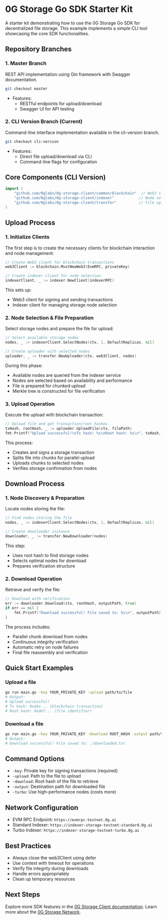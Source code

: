 # 0G Storage Go SDK Starter Kit

A starter kit demonstrating how to use the 0G Storage Go SDK for decentralized file storage. This example implements a simple CLI tool showcasing the core SDK functionalities.

## Repository Branches

### 1. Master Branch
REST API implementation using Gin framework with Swagger documentation.
```bash
git checkout master
```

- Features:
  - RESTful endpoints for upload/download
  - Swagger UI for API testing

### 2. CLI Version Branch (Current)
Command-line interface implementation available in the cli-version branch.
```bash
git checkout cli-version
```

- Features:
  - Direct file upload/download via CLI
  - Command-line flags for configuration

## Core Components (CLI Version)
```go
import (
    "github.com/0glabs/0g-storage-client/common/blockchain"  // Web3 client wrapper
    "github.com/0glabs/0g-storage-client/indexer"           // Node selection and management
    "github.com/0glabs/0g-storage-client/transfer"          // File upload/download operations
)
```

## Upload Process

### 1. Initialize Clients
The first step is to create the necessary clients for blockchain interaction and node management:
```go
// Create Web3 client for blockchain transactions
web3Client := blockchain.MustNewWeb3(EvmRPC, privateKey)

// Create indexer client for node selection
indexerClient, _ := indexer.NewClient(indexerRPC)
```
This sets up:
- Web3 client for signing and sending transactions
- Indexer client for managing storage node selection

### 2. Node Selection & File Preparation
Select storage nodes and prepare the file for upload:
```go
// Select available storage nodes
nodes, _ := indexerClient.SelectNodes(ctx, 1, DefaultReplicas, nil)

// Create uploader with selected nodes
uploader, _ := transfer.NewUploader(ctx, web3Client, nodes)
```
During this phase:
- Available nodes are queried from the indexer service
- Nodes are selected based on availability and performance
- File is prepared for chunked upload
- Merkle tree is constructed for file verification

### 3. Upload Operation
Execute the upload with blockchain transaction:
```go
// Upload file and get transaction/root hashes
txHash, rootHash, _ := uploader.UploadFile(ctx, filePath)
fmt.Printf("Upload successful!\nTx hash: %s\nRoot hash: %s\n", txHash, rootHash)
```
This process:
- Creates and signs a storage transaction
- Splits file into chunks for parallel upload
- Uploads chunks to selected nodes
- Verifies storage confirmation from nodes

## Download Process

### 1. Node Discovery & Preparation
Locate nodes storing the file:
```go
// Find nodes storing the file
nodes, _ := indexerClient.SelectNodes(ctx, 1, DefaultReplicas, nil)

// Create downloader instance
downloader, _ := transfer.NewDownloader(nodes)
```
This step:
- Uses root hash to find storage nodes
- Selects optimal nodes for download
- Prepares verification structure

### 2. Download Operation
Retrieve and verify the file:
```go
// Download with verification
err := downloader.Download(ctx, rootHash, outputPath, true)
if err == nil {
    fmt.Printf("Download successful! File saved to: %s\n", outputPath)
}
```
The process includes:
- Parallel chunk download from nodes
- Continuous integrity verification
- Automatic retry on node failures
- Final file reassembly and verification

## Quick Start Examples

### Upload a file
```bash
go run main.go -key YOUR_PRIVATE_KEY -upload path/to/file
# Output:
# Upload successful!
# Tx hash: 0xabc... (blockchain transaction)
# Root hash: 0xdef... (file identifier)
```

### Download a file
```bash
go run main.go -key YOUR_PRIVATE_KEY -download ROOT_HASH -output path/to/save
# Output:
# Download successful! File saved to: ./downloaded.txt
```

## Command Options
- `-key`: Private key for signing transactions (required)
- `-upload`: Path to the file to upload
- `-download`: Root hash of the file to retrieve
- `-output`: Destination path for downloaded file
- `-turbo`: Use high-performance nodes (costs more)

## Network Configuration
- EVM RPC Endpoint: `https://evmrpc-testnet.0g.ai`
- Standard Indexer: `https://indexer-storage-testnet-standard.0g.ai`
- Turbo Indexer: `https://indexer-storage-testnet-turbo.0g.ai`

## Best Practices
- Always close the web3Client using defer
- Use context with timeout for operations
- Verify file integrity during downloads
- Handle errors appropriately
- Clean up temporary resources

## Next Steps
Explore more SDK features in the [0G Storage Client documentation](https://github.com/0glabs/0g-storage-client). Learn more about the [0G Storage Network](https://docs.0g.ai/0g-storage).
